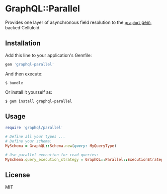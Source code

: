 # GraphQL::Parallel

Provides one layer of asynchronous field resolution to the [`graphql` gem](https://github.com/rmosolgo/graphql-ruby), backed Celluloid.

## Installation

Add this line to your application's Gemfile:

```ruby
gem 'graphql-parallel'
```

And then execute:

    $ bundle

Or install it yourself as:

    $ gem install graphql-parallel

## Usage

```ruby
require 'graphql/parallel'

# Define all your types ...
# Define your schema:
MySchema = GraphQL::Schema.new(query: MyQueryType)

# Use parallel execution for read queries:
MySchema.query_execution_strategy = GraphQL::Parallel::ExecutionStrategy
```

## License

MIT
